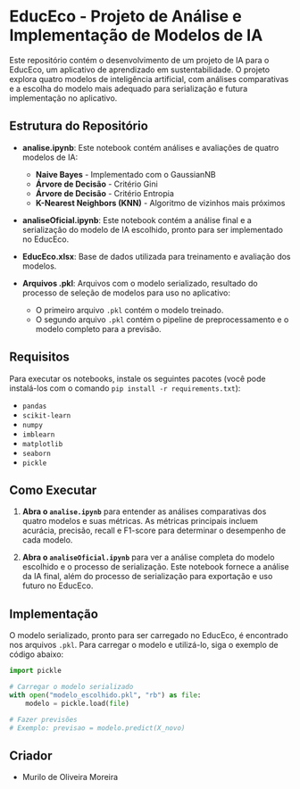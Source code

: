 # EducEco - Projeto de Análise e Implementação de Modelos de IA

Este repositório contém o desenvolvimento de um projeto de IA para o EducEco, um aplicativo de aprendizado em sustentabilidade. O projeto explora quatro modelos de inteligência artificial, com análises comparativas e a escolha do modelo mais adequado para serialização e futura implementação no aplicativo.

## Estrutura do Repositório

- **analise.ipynb**: Este notebook contém análises e avaliações de quatro modelos de IA:
  - **Naive Bayes** - Implementado com o GaussianNB
  - **Árvore de Decisão** - Critério Gini
  - **Árvore de Decisão** - Critério Entropia
  - **K-Nearest Neighbors (KNN)** - Algoritmo de vizinhos mais próximos

- **analiseOficial.ipynb**: Este notebook contém a análise final e a serialização do modelo de IA escolhido, pronto para ser implementado no EducEco.

- **EducEco.xlsx**: Base de dados utilizada para treinamento e avaliação dos modelos.

- **Arquivos .pkl**: Arquivos com o modelo serializado, resultado do processo de seleção de modelos para uso no aplicativo:
  - O primeiro arquivo `.pkl` contém o modelo treinado.
  - O segundo arquivo `.pkl` contém o pipeline de preprocessamento e o modelo completo para a previsão.

## Requisitos

Para executar os notebooks, instale os seguintes pacotes (você pode instalá-los com o comando `pip install -r requirements.txt`):

- `pandas`
- `scikit-learn`
- `numpy`
- `imblearn`
- `matplotlib`
- `seaborn`
- `pickle`

## Como Executar

1. **Abra o `analise.ipynb`** para entender as análises comparativas dos quatro modelos e suas métricas. As métricas principais incluem acurácia, precisão, recall e F1-score para determinar o desempenho de cada modelo.
  
2. **Abra o `analiseOficial.ipynb`** para ver a análise completa do modelo escolhido e o processo de serialização. Este notebook fornece a análise da IA final, além do processo de serialização para exportação e uso futuro no EducEco.

## Implementação

O modelo serializado, pronto para ser carregado no EducEco, é encontrado nos arquivos `.pkl`. Para carregar o modelo e utilizá-lo, siga o exemplo de código abaixo:

```python
import pickle

# Carregar o modelo serializado
with open("modelo_escolhido.pkl", "rb") as file:
    modelo = pickle.load(file)

# Fazer previsões
# Exemplo: previsao = modelo.predict(X_novo)
```

## Criador
- Murilo de Oliveira Moreira